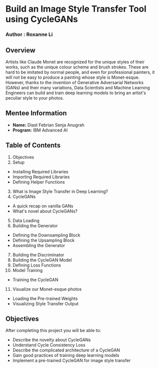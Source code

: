 # Build an Image Style Transfer Tool using CycleGANs
### **Author : Roxanne Li**

## Overview
Artists like Claude Monet are recognized for the unique styles of their works, such as the unique colour scheme and brush strokes. These are hard to be imitated by normal people, and even for professional painters, it will not be easy to produce a painting whose style is Monet-esque. However, thanks to the invention of Generative Adversarial Networks (GANs) and their many variations, Data Scientists and Machine Learning Engineers can build and train deep learning models to bring an artist's peculiar style to your photos.

## Mentee Information
- **Name:** Diast Febrian Senja Anugrah
- **Program:** IBM Advanced AI

## Table of Contents
1. Objectives
2. Setup
  - Installing Required Libraries
  - Importing Required Libraries
  - Defining Helper Functions
3. What is Image Style Transfer in Deep Learning?
4. CycleGANs
  - A quick recap on vanilla GANs
  - What's novel about CycleGANs?
5. Data Loading
6. Building the Generator
  - Defining the Downsampling Block
  - Defining the Upsampling Block
  - Assembling the Generator
7. Building the Discriminator
8. Building the CycleGAN Model
9. Defining Loss Functions
10. Model Training
  - Training the CycleGAN
11. Visualize our Monet-esque photos
  - Loading the Pre-trained Weights
  - Visualizing Style Transfer Output

## Objectives
After completing this project you will be able to:
- Describe the novelty about CycleGANs
- Understand Cycle Consistency Loss
- Describe the complicated architecture of a CycleGAN
- Gain good practices of training deep learning models
- Implement a pre-trained CycleGAN for image style transfer
